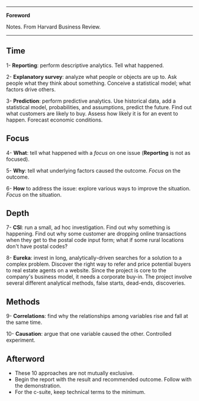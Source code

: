 <!--
---

[TOC]
-->
---

**Foreword**

Notes. From Harvard Business Review.

---

## Time

1- **Reporting**: perform descriptive analytics. Tell what happened.

2- **Explanatory survey**: analyze what people or objects are up to. Ask people what they think about something. Conceive a statistical model; what factors drive others.

3- **Prediction**: perform predictive analytics. Use historical data, add a statistical model, probabilities, and assumptions,  predict the future. Find out what customers are likely to buy. Assess how likely it is for an event to happen. Forecast economic conditions. 

## Focus

4- **What**: tell what happened with a *focus* on one issue (**Reporting** is not as focused).

5- **Why**: tell what underlying factors caused the outcome. *Focus* on the outcome.

6- **How** to address the issue: explore various ways to improve the situation. *Focus* on the situation.

## Depth

7- **CSI**: run a small, ad hoc investigation. Find out why something is happening. Find out why some customer are dropping online transactions when they get to the postal code input form; what if some rural locations don't have postal codes?

8- **Eureka**: invest in long, analytically-driven searches for a solution to a complex problem. Discover the right way to refer and price potential buyers to real estate agents on a website. Since the project is core to the company's business model, it needs a corporate buy-in. The project involve several different analytical methods, false starts, dead-ends, discoveries.

## Methods

9- **Correlations**: find why the relationships among variables rise and fall at the same time. 

10- **Causation**: argue that one variable caused the other. Controlled experiment.

## Afterword

- These 10 approaches are not mutually exclusive. 
- Begin the report with the result and recommended outcome. Follow with the demonstration.
- For the c-suite, keep technical terms to the minimum.
